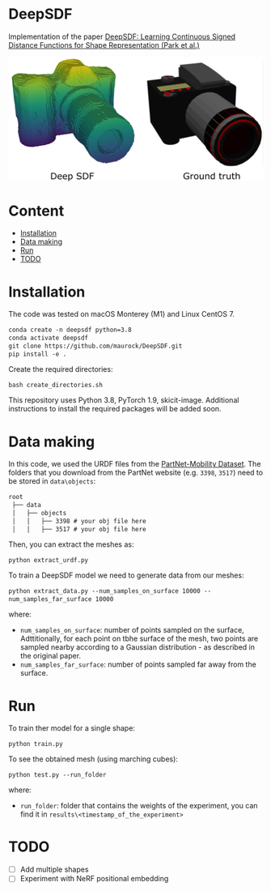 # DeepSDF
Implementation of the paper [DeepSDF: Learning Continuous Signed Distance Functions for Shape Representation (Park et al.)](https://arxiv.org/abs/1901.05103)

<p align="center">
  <img src="images/single_shape.png" width="900"  >
</p>

# Content
- [Installation](#installation)
- [Data making](#data-making)
- [Run](#touch-prediction)
- [TODO](#todo)

# Installation
The code was tested on macOS Monterey (M1) and Linux CentOS 7.
```
conda create -n deepsdf python=3.8
conda activate deepsdf
git clone https://github.com/maurock/DeepSDF.git
pip install -e .
```
Create the required directories:
```
bash create_directories.sh
```
This repository uses Python 3.8, PyTorch 1.9, skicit-image. Additional instructions to install the required packages will be added soon.

# Data making
In this code, we used the URDF files from the [PartNet-Mobility Dataset](https://sapien.ucsd.edu/downloads).
The folders that you download from the PartNet website (e.g. `3398`, `3517`) need to be stored in `data\objects`:
```
root
 ├── data
 │   ├── objects
 │   │   ├── 3398 # your obj file here  
 │   │   ├── 3517 # your obj file here  
```
Then, you can extract the meshes as:
```
python extract_urdf.py
```
To train a DeepSDF model we need to generate data from our meshes:
```
python extract_data.py --num_samples_on_surface 10000 --num_samples_far_surface 10000
```
where:
- `num_samples_on_surface`: number of points sampled on the surface, Adttitionally, for each point on tbhe surface of the mesh, two points are sampled nearby according to a Gaussian distribution - as described in the original paper.
- `num_samples_far_surface`: number of points sampled far away from the surface. 

# Run
To train ther model for a single shape:
```
python train.py
```
To see the obtained mesh (using marching cubes):
```
python test.py --run_folder 
```
where:
- `run_folder`: folder that contains the weights of the experiment, you can find it in `results\<timestamp_of_the_experiment>`

# TODO
- [ ] Add multiple shapes
- [ ] Experiment with NeRF positional embedding

